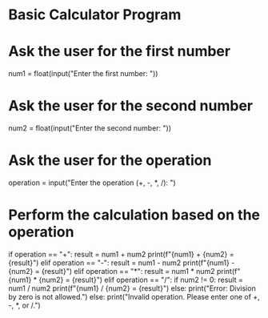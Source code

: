 

# Basic Calculator Program

# Ask the user for the first number
num1 = float(input("Enter the first number: "))

# Ask the user for the second number
num2 = float(input("Enter the second number: "))

# Ask the user for the operation
operation = input("Enter the operation (+, -, *, /): ")

# Perform the calculation based on the operation
if operation == "+":
    result = num1 + num2
    print(f"{num1} + {num2} = {result}")
elif operation == "-":
    result = num1 - num2
    print(f"{num1} - {num2} = {result}")
elif operation == "*":
    result = num1 * num2
    print(f"{num1} * {num2} = {result}")
elif operation == "/":
    if num2 != 0:
        result = num1 / num2
        print(f"{num1} / {num2} = {result}")
    else:
        print("Error: Division by zero is not allowed.")
else:
    print("Invalid operation. Please enter one of +, -, *, or /.")
